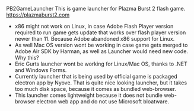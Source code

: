 PB2GameLauncher
This is game launcher for Plazma Burst 2 flash game. https://plazmaburst2.com
- x86 might not work on Linux, in case Adobe Flash Player version required to run game gets update that works over flash player version newer than 11. Because Adobe abandoned x86 support for Linux.
- As well Mac OS version wont be working in case game gets merged to Adobe Air SDK by Harman, as well as Launcher would need new code.
Why this?
- Eric Gurts launcher wont be working for Linux/Mac OS, thanks to .NET and Windows Forms.
- Currently launcher that is being used by official game is packaged electron app by Nyove. That is quite nice looking launcher, but it takes too much disk space, because it comes as bundled web-browser.
- This launcher comes lightweight because it does not bundle web-browser electron web app and do not use Microsoft bloatware.
